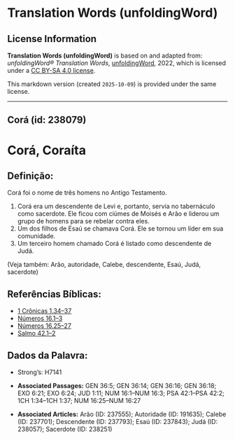 # Translation Words (unfoldingWord)

## License Information

**Translation Words (unfoldingWord)** is based on and adapted from: _unfoldingWord® Translation Words_, [unfoldingWord](https://unfoldingword.org/utw), 2022, which is licensed under a [CC BY-SA 4.0 license](https://creativecommons.org/licenses/by-sa/4.0/legalcode.en).

This markdown version (created `2025-10-09`) is provided under the same license.



--------------------------------

## Corá (id: 238079)

Corá, Coraíta
=============

Definição:
----------

Corá foi o nome de três homens no Antigo Testamento.

1. Corá era um descendente de Levi e, portanto, servia no tabernáculo como sacerdote. Ele ficou com ciúmes de Moisés e Arão e liderou um grupo de homens para se rebelar contra eles.
2. Um dos filhos de Esaú se chamava Corá. Ele se tornou um líder em sua comunidade.
3. Um terceiro homem chamado Corá é listado como descendente de Judá.

(Veja também: Arão, autoridade, Calebe, descendente, Esaú, Judá, sacerdote)

Referências Bíblicas:
---------------------

* [1 Crônicas 1\.34–37](https://ref.ly/1Chr1:34-1Chr1:37)
* [Números 16\.1–3](https://ref.ly/Num16:1-Num16:3)
* [Números 16\.25–27](https://ref.ly/Num16:25-Num16:27)
* [Salmo 42\.1–2](https://ref.ly/Ps42:1-Ps42:2)

Dados da Palavra:
-----------------

* Strong’s: H7141

* **Associated Passages:** GEN 36:5; GEN 36:14; GEN 36:16; GEN 36:18; EXO 6:21; EXO 6:24; JUD 1:11; NUM 16:1–NUM 16:3; PSA 42:1–PSA 42:2; 1CH 1:34–1CH 1:37; NUM 16:25–NUM 16:27
* **Associated Articles:** Arão (ID: 237555); Autoridade (ID: 191635); Calebe (ID: 237701); Descendente (ID: 237793); Esaú (ID: 237843); Judá (ID: 238057); Sacerdote (ID: 238251)

